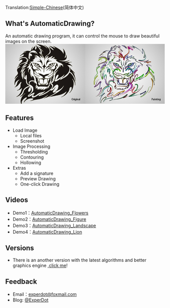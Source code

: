 Translation:[Simple-Chinese](./README-CN.md)(简体中文)

## What's AutomaticDrawing?
An automatic drawing program, it can control the mouse to draw beautiful images on the screen.
![Compare](Documentation/Image/Compare.png)

## Features

* Load Image
    *  Local files
    *  Screenshot
* Image Processing
    *  Thresholding
    *  Contouring
    *  Hollowing
* Extras
    *  Add a signature
    *  Preview Drawing
    *  One-click Drawing

## Videos
* Demo1：[AutomaticDrawing_Flowers](http://v.youku.com/v_show/id_XMTUwNTI5MTAwMA==.html)
* Demo2：[AutomaticDrawing_Figure](http://v.youku.com/v_show/id_XMTUwNjI2NzkwOA==.html)
* Demo3：[AutomaticDrawing_Landscape](http://v.youku.com/v_show/id_XMTUwODg2MTUxNg==.html)
* Demo4：[AutomaticDrawing_Lion](http://v.youku.com/v_show/id_XMTUxNDk5OTgxNg==.html)

## Versions
* There is an another version with the latest algorithms and better graphics engine ,[click me](https://github.com/experdot/ExperDot.EDGameEngine/tree/master/EDGameEngine.Visuals/GameObject/Model/GameVisual/AutoDraw)!

## Feedback
* Email：experdot@foxmail.com
* Blog: [@ExperDot](http://www.cnblogs.com/experdot/)
